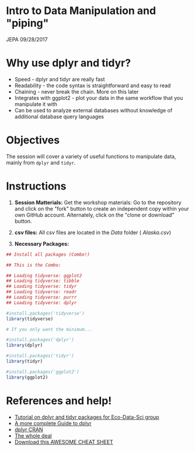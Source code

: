# Intro to Data Manipulation and "piping"
JEPA
09/28/2017

# Why use dplyr and tidyr?

- Speed - dplyr and tidyr are really fast
- Readability - the code syntax is straightforward and easy to read
- Chaining - never break the chain. More on this later
- Integrates with ggplot2 - plot your data in the same workflow that you manipulate it with
- Can be used to analyze external databases without knowledge of additional database query languages

# Objectives
The session will cover a variety of useful functions to manipulate data, mainly from `dplyr` and `tidyr`.

# Instructions

1. **Session Matterials:** Get the workshop materials: Go to the repository and click on the "fork" button to create an independent copy within your own GitHub account. Alternately, click on the "clone or download" button. 

2. **csv files:** All csv files are located in the *Data* folder ( *Alaska.csv*)

4. **Necessary Packages:**


```r
## Install all packages (Combo!)

## This is the Combo:

## Loading tidyverse: ggplot2
## Loading tidyverse: tibble
## Loading tidyverse: tidyr
## Loading tidyverse: readr
## Loading tidyverse: purrr
## Loading tidyverse: dplyr

#install.packages('tidyverse')
library(tidyverse)

# If you only want the minimum...

#install.packages('dplyr')
library(dplyr) 

#install.packages('tidyr')
library(tidyr) 

#install.packages('ggplot2')
library(ggplot2) 

```
# References and help!

- [Tutorial on dplyr and tidyr packages for Eco-Data-Sci group](https://github.com/eco-data-science/dplyr-tidyr-tutorial)
- [A more complete Guide to dplyr](https://cran.rstudio.com/web/packages/dplyr/vignettes/introduction.html)
- [dplyr CRAN](https://cran.r-project.org/web/packages/dplyr/dplyr.pdf)
- [The whole deal](http://dplyr.tidyverse.org/articles/dplyr.html)
- [Download this AWESOME CHEAT SHEET](https://www.rstudio.com/wp-content/uploads/2015/02/data-wrangling-cheatsheet.pdf)